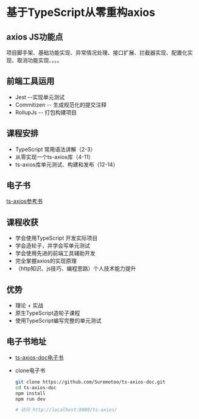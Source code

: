 # 基于TypeScript从零重构axios

## axios JS功能点

项目脚手架、基础功能实现、异常情况处理、接口扩展、拦截器实现、配置化实现、取消功能实现、。。。

## 前端工具运用

* Jest --实现单元测试
* Commitizen -- 生成规范化的提交注释
* RollupJs -- 打包构建项目

## 课程安排

* TypeScript 常用语法讲解（2-3）
* 从零实现一个ts-axios库（4-11）
* ts-axios库单元测试、构建和发布（12-14）

## 电子书

[ts-axios参考书](https://git.imooc.com/coding-330/ts-axios-doc)

## 课程收获

* 学会使用TypeScript 开发实际项目
* 学会造轮子，并学会写单元测试
* 学会使用先进的前端工具辅助开发
* 完全掌握axios的实现原理
* （http知识、js技巧、编程思路）个人技术能力提升

## 优势

* 理论 + 实战
* 原生TypeScript造轮子课程
* 使用TypeScript编写完整的单元测试

## 电子书地址

* [ts-axios-doc电子书](https://github.com/Suremotoo/ts-axios-doc)
* clone电子书

    ``` bash
    git clone https://github.com/Suremotoo/ts-axios-doc.git
    cd ts-axios-doc
    npm install
    npm run dev

    # 访问 http://localhost:8080/ts-axios/
    ```
